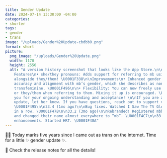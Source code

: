 ```yaml
---
title: Gender Update
date: 2024-07-14 13:30:00 -04:00
categories:
- shorter
tags:
- gender
- trans
image: "/uploads/Gender%20Update-cbdbb0.png"
format: short
picture:
  png_image: "/uploads/Gender%20Update.png"
  width: 1170
  height: 2556
  alt: "A version history screenshot that looks like the App Store.\n\n33.5 (now)\nNew
    Features\n• she/they pronouns: Adds support for referring to mb using she/her
    alongside they/them! \U0001F338\n\nImprovements\n• Enhanced gender euphoria: Improves
    accuracy and alignment with mb’s gender, which she describes as nonbinary and
    transfeminine. \U0001F496\n\n• Flexibility: You can now freely use either she/her
    or they/them when referring to them. Mixing it up is encouraged. \U0001F938\U0001F3FC\n\nThank
    you for your ongoing understanding and acceptance! \n\nIf you are a fan of this
    update, let her know. If you have questions, reach out to support via DM or mb@mbbischoff.com.
    \U0001F495\n\n33.4 (1mo ago)\n\nBug fixes. Watched I Saw The TV Glow (2024), twice
    in a row. \U0001F47B\n\n33.2 (3mo ago)\n\nRebranded! Registered mbbischoff.com
    and changed their name almost everywhere to “mb”. \U0001F4C7\n\n33.1 (4mo ago)\n\nPerformance
    enhancements. Started HRT. \U0001F48A"
---
```


🏳️‍⚧️ Today marks five years since I came out as trans on the internet. Time for a little ✨ gender update ✨.

💖 Check the release notes for all the details!
